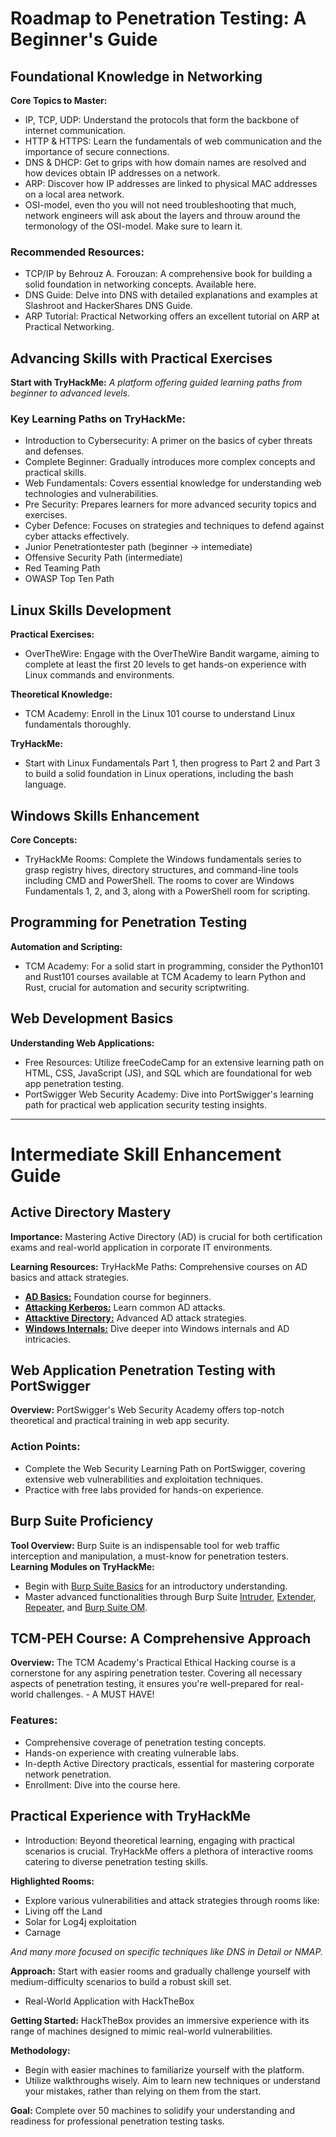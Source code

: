 # Roadmap to Penetration Testing: A Beginner's Guide

## Foundational Knowledge in Networking

**Core Topics to Master:**
- IP, TCP, UDP: Understand the protocols that form the backbone of internet communication.
- HTTP & HTTPS: Learn the fundamentals of web communication and the importance of secure connections.
- DNS & DHCP: Get to grips with how domain names are resolved and how devices obtain IP addresses on a network.
- ARP: Discover how IP addresses are linked to physical MAC addresses on a local area network.
- OSI-model, even tho you will not need troubleshooting that much, network engineers will ask about the layers and throuw around the termonology of the OSI-model. Make sure to learn it. 

### Recommended Resources:
- TCP/IP by Behrouz A. Forouzan: A comprehensive book for building a solid foundation in networking concepts. Available here.
- DNS Guide: Delve into DNS with detailed explanations and examples at Slashroot and HackerShares DNS Guide.
- ARP Tutorial: Practical Networking offers an excellent tutorial on ARP at Practical Networking.

## Advancing Skills with Practical Exercises

**Start with TryHackMe:**
*A platform offering guided learning paths from beginner to advanced levels.*

### Key Learning Paths on TryHackMe:
- Introduction to Cybersecurity: A primer on the basics of cyber threats and defenses.
- Complete Beginner: Gradually introduces more complex concepts and practical skills.
- Web Fundamentals: Covers essential knowledge for understanding web technologies and vulnerabilities.
- Pre Security: Prepares learners for more advanced security topics and exercises.
- Cyber Defence: Focuses on strategies and techniques to defend against cyber attacks effectively.
- Junior Penetrationtester path (beginner -> intemediate)
- Offensive Security Path (intermediate)
- Red Teaming Path
- OWASP Top Ten Path

## Linux Skills Development

**Practical Exercises:**
- OverTheWire: Engage with the OverTheWire Bandit wargame, aiming to complete at least the first 20 levels to get hands-on experience with Linux commands and environments.

**Theoretical Knowledge:**
- TCM Academy: Enroll in the Linux 101 course to understand Linux fundamentals thoroughly.

**TryHackMe:**
- Start with Linux Fundamentals Part 1, then progress to Part 2 and Part 3 to build a solid foundation in Linux operations, including the bash language.

## Windows Skills Enhancement

**Core Concepts:**
- TryHackMe Rooms: Complete the Windows fundamentals series to grasp registry hives, directory structures, and command-line tools including CMD and PowerShell. The rooms to cover are Windows Fundamentals 1, 2, and 3, along with a PowerShell room for scripting.

## Programming for Penetration Testing
**Automation and Scripting:**
- TCM Academy: For a solid start in programming, consider the Python101 and Rust101 courses available at TCM Academy to learn Python and Rust, crucial for automation and security scriptwriting.

## Web Development Basics
**Understanding Web Applications:**
- Free Resources: Utilize freeCodeCamp for an extensive learning path on HTML, CSS, JavaScript (JS), and SQL which are foundational for web app penetration testing.
- PortSwigger Web Security Academy: Dive into PortSwigger's learning path for practical web application security testing insights.

----

# Intermediate Skill Enhancement Guide

## Active Directory Mastery
**Importance:** Mastering Active Directory (AD) is crucial for both certification exams and real-world application in corporate IT environments.

**Learning Resources:**
TryHackMe Paths: Comprehensive courses on AD basics and attack strategies.
- [**AD Basics:**](https://tryhackme.com/room/winadbasics) Foundation course for beginners.
- [**Attacking Kerberos:**](https://tryhackme.com/room/attackingkerberos) Learn common AD attacks.
- [**Attacktive Directory:**](https://tryhackme.com/room/attacktivedirectory) Advanced AD attack strategies.
- [**Windows Internals:**](https://tryhackme.com/room/windowsinternals) Dive deeper into Windows internals and AD intricacies.

## Web Application Penetration Testing with PortSwigger
**Overview:** PortSwigger's Web Security Academy offers top-notch theoretical and practical training in web app security.

### Action Points:
- Complete the Web Security Learning Path on PortSwigger, covering extensive web vulnerabilities and exploitation techniques.
- Practice with free labs provided for hands-on experience.

## Burp Suite Proficiency
**Tool Overview:** Burp Suite is an indispensable tool for web traffic interception and manipulation, a must-know for penetration testers.
**Learning Modules on TryHackMe:**
- Begin with [Burp Suite Basics](https://tryhackme.com/room/burpsuitebasics) for an introductory understanding.
- Master advanced functionalities through Burp Suite [Intruder](https://tryhackme.com/room/burpsuiteintruder), [Extender](https://tryhackme.com/room/burpsuiteextender), [Repeater](https://tryhackme.com/room/burpsuiterepeater), and [Burp Suite OM](https://tryhackme.com/room/burpsuiteom).


## TCM-PEH Course: A Comprehensive Approach
**Overview:** The TCM Academy's Practical Ethical Hacking course is a cornerstone for any aspiring penetration tester. Covering all necessary aspects of penetration testing, it ensures you're well-prepared for real-world challenges. - A MUST HAVE! 

### Features:
- Comprehensive coverage of penetration testing concepts.
- Hands-on experience with creating vulnerable labs.
- In-depth Active Directory practicals, essential for mastering corporate network penetration.
- Enrollment: Dive into the course here.

## Practical Experience with TryHackMe
- Introduction: Beyond theoretical learning, engaging with practical scenarios is crucial. TryHackMe offers a plethora of interactive rooms catering to diverse penetration testing skills.

**Highlighted Rooms:**
- Explore various vulnerabilities and attack strategies through rooms like:
- Living off the Land
- Solar for Log4j exploitation
- Carnage

*And many more focused on specific techniques like DNS in Detail or NMAP.*

**Approach:** Start with easier rooms and gradually challenge yourself with medium-difficulty scenarios to build a robust skill set.

- Real-World Application with HackTheBox

**Getting Started:** HackTheBox provides an immersive experience with its range of machines designed to mimic real-world vulnerabilities.

**Methodology:**
- Begin with easier machines to familiarize yourself with the platform.
- Utilize walkthroughs wisely. Aim to learn new techniques or understand your mistakes, rather than relying on them from the start.

**Goal:** Complete over 50 machines to solidify your understanding and readiness for professional penetration testing tasks.


